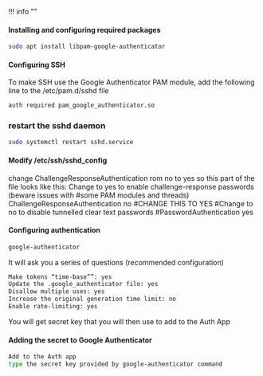 !!! info ""

  #### Installing and configuring required packages

  ```bash
  sudo apt install libpam-google-authenticator
  ```

  #### Configuring SSH

  To make SSH use the Google Authenticator PAM module, add the following  line to the /etc/pam.d/sshd file

  ```bash
  auth required pam_google_authenticator.so
  ```

  ### restart the sshd daemon

  ```bash
  sudo systemctl restart sshd.service
  ```

  #### Modify /etc/ssh/sshd_config

  change ChallengeResponseAuthentication rom     no to yes
  so this part of the file looks like this:
  Change to yes to enable challenge-response passwords (beware issues with
    #some PAM modules and threads)
    ChallengeResponseAuthentication no #CHANGE THIS TO YES
    #Change to no to disable tunnelled clear text passwords
    #PasswordAuthentication yes

  #### Configuring authentication

  ```bash
  google-authenticator
  ```

  It will ask you a series of questions (recommended configuration)

  ```bash
  Make tokens “time-base””: yes
  Update the .google_authenticator file: yes
  Disallow multiple uses: yes
  Increase the original generation time limit: no
  Enable rate-limiting: yes
  ```
  
  You will get secret key that you will then use to add to the Auth App

  #### Adding the secret to Google Authenticator  

  ```bash
  Add to the Auth app
  type the secret key provided by google-authenticator command
  ```
